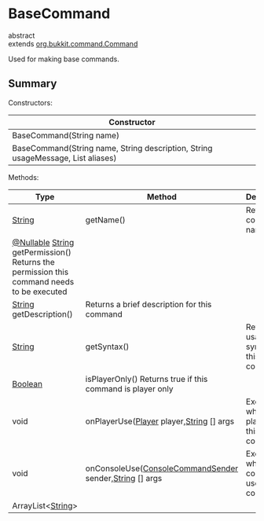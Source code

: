 # BaseCommand
abstract\
extends [org.bukkit.command.Command](https://hub.spigotmc.org/javadocs/spigot/org/bukkit/command/package-summary.html)

Used for making base commands.

## Summary
Constructors:

| Constructor                                                                             |
|-----------------------------------------------------------------------------------------|
| BaseCommand(String name)                                                                |
| BaseCommand(String name, String description, String usageMessage, List<String> aliases) |

Methods:

| Type                                                                                                                                                                                                                                                             | Method                                                                                                                                                                                                              | Description                                  |
|------------------------------------------------------------------------------------------------------------------------------------------------------------------------------------------------------------------------------------------------------------------|---------------------------------------------------------------------------------------------------------------------------------------------------------------------------------------------------------------------|----------------------------------------------|
| [String](https://docs.oracle.com/javase/7/docs/api/java/lang/String.html)                                                                                                                                                                                        | getName()                                                                                                                                                                                                           | Returns this command's name                  |
| [@Nullable](https://www.javadoc.io/doc/com.google.code.findbugs/jsr305/latest/javax/annotation/Nullable.html) [String](https://docs.oracle.com/javase/7/docs/api/java/lang/String.html) getPermission() Returns the permission this command needs to be executed |                                                                                                                                                                                                                     |                                              |
| [String](https://docs.oracle.com/javase/7/docs/api/java/lang/String.html) getDescription()                                                                                                                                                                       | Returns a brief description for this command                                                                                                                                                                        |                                              |
| [String](https://docs.oracle.com/javase/7/docs/api/java/lang/String.html)                                                                                                                                                                                        | getSyntax()                                                                                                                                                                                                         | Returns a usage syntax for this command      |
| [Boolean](https://docs.oracle.com/javase/8/docs/api/java/lang/Boolean.html)                                                                                                                                                                                      | isPlayerOnly() Returns true if this command is player only                                                                                                                                                          |                                              |
| void                                                                                                                                                                                                                                                             | onPlayerUse([Player](https://hub.spigotmc.org/javadocs/spigot/org/bukkit/entity/Player.html) player,[String](https://docs.oracle.com/javase/7/docs/api/java/lang/String.html) [] args                               | Executes when a player uses this command.    |
| void                                                                                                                                                                                                                                                             | onConsoleUse([ConsoleCommandSender](https://hub.spigotmc.org/javadocs/spigot/org/bukkit/command/ConsoleCommandSender.html) sender,[String](https://docs.oracle.com/javase/7/docs/api/java/lang/String.html) [] args | Executes when the console uses this command. |
| ArrayList\<[String](https://docs.oracle.com/javase/7/docs/api/java/lang/String.html)>                                                                                                                                                                            |                                                                                                                                                                                                                     |                                              |